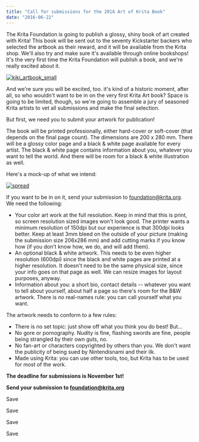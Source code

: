 ```yaml
---
title: "Call for submissions for the 2016 Art of Krita Book"
date: "2016-06-22"
---
```


The Krita Foundation is going to publish a glossy, shiny book of art created with Krita! This book will be sent out to the seventy Kickstarter backers who selected the artbook as their reward, and it will be available from the Krita shop. We'll also try and make sure it's available through online bookshops! It's the very first time the Krita Foundation will publish a book, and we're really excited about it.

[![kiki_artbook_small](/images/posts/2016/kiki_artbook_small.png)](/images/posts/2016/kiki_artbook_small.png)

And we're sure you will be excited, too. it's kind of a historic moment, after all, so who wouldn't want to be in on the very first Krita Art book? Space is going to be limited, though, so we're going to assemble a jury of seasoned Krita artists to vet all submissions and make the final selection.

But first, we need you to submit your artwork for publication!

The book will be printed professionally, either hard-cover or soft-cover (that depends on the final page count). The dimensions are 200 x 280 mm. There will be a glossy color page and a black & white page available for every artist. The black & white page contains information about you, whatever you want to tell the world. And there will be room for a black & white illustration as well.

Here's a mock-up of what we intend:

[![spread](/images/posts/2016/spread-1024x718.png)](/images/posts/2016/spread.png)

If you want to be in on it, send your submission to foundation@krita.org.  We need the following:

- Your color art work at the full resolution. Keep in mind that this is print, so screen resolution sized images won't look good. The printer wants a minimum resolution of 150dpi but our experience is that 300dpi looks better. Keep at least 3mm bleed on the outside of your picture (making the submission size 206x286 mm) and add cutting marks if you know how (if you don't know how, we do, and will add them).
- An optional black & white artwork. This needs to be even higher resolution (600dpi) since the black and white pages are printed at a higher resolution. It doesn't need to be the same physical size, since your info goes on that page as well. We can resize images for layout purposes, anyway.
- Information about you: a short bio, contact details -- whatever you want to tell about yourself, about half a page so there's room for the B&W artwork. There is _no_ real-names rule: you can call yourself what you want.

The artwork needs to conform to a few rules:

- There is no set topic: just show off what you think you do best! But...
- No gore or pornography. Nudity is fine, flashing swords are fine, people being strangled by their own guts, no.
- No fan-art or characters copyrighted by others than you. We don't want the publicity of being sued by Nintendisnami and their ilk.
- Made using Krita: you can use other tools, too, but Krita has to be used for most of the work.

**The deadline for submissions is November 1st!**

**Send your submission to foundation@krita.org**

Save

Save

Save

Save
